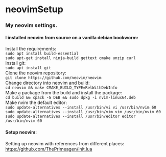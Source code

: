 # neovimSetup
### My neovim settings.

#### I installed neovim from source on a vanilla debian bookworm:  

Install the requirements:  
```sudo apt install build-essential```  
```sudo apt-get install ninja-build gettext cmake unzip curl```  
Install git:  
```sudo apt install git```  
Clone the neovim repository:  
```git clone https://github.com/neovim/neovim```  
Change directory into neovim and build:  
```cd neovim && make CMAKE_BUILD_TYPE=RelWithDebInfo```  
Make a package from the build and install the package:  
```cd build && cpack -G DEB && sudo dpkg -i nvim-linux64.deb```  
Make nvim the default editor:  
```sudo update-alternatives --install /usr/bin/vi vi /usr/bin/nvim 60```  
```sudo update-alternatives --install /usr/bin/vim vim /usr/bin/nvim 60```  
```sudo update-alternatives --install /usr/bin/editor editor /usr/bin/nvim 60```  
#### Setup neovim:  
Setting up neovim with references from different places:  
https://github.com/ThePrimeagen/init.lua  
